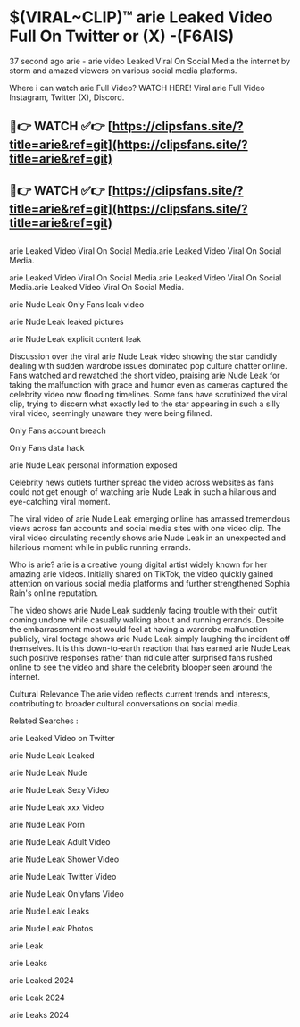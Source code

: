 # $(VIRAL~CLIP)™ arie Leaked Video Full On Twitter or (X) -(F6AlS)
37 second ago arie - arie video Leaked Viral On Social Media the internet by storm and amazed viewers on various social media platforms.

Where i can watch arie Full Video? WATCH HERE! Viral arie Full Video Instagram, Twitter (X), Discord.

## 🔴👉 WATCH ✅👉 [https://clipsfans.site/?title=arie&ref=git](https://clipsfans.site/?title=arie&ref=git)
## 🔴👉 WATCH ✅👉 [https://clipsfans.site/?title=arie&ref=git](https://clipsfans.site/?title=arie&ref=git)
##
arie Leaked Video Viral On Social Media.arie Leaked Video Viral On Social Media.

arie Leaked Video Viral On Social Media.arie Leaked Video Viral On Social Media.arie Leaked Video Viral On Social Media.

arie Nude Leak Only Fans leak video

arie Nude Leak leaked pictures

arie Nude Leak explicit content leak

Discussion over the viral arie Nude Leak video showing the star candidly dealing with sudden wardrobe issues dominated pop culture chatter online. Fans watched and rewatched the short video, praising arie Nude Leak for taking the malfunction with grace and humor even as cameras captured the celebrity video now flooding timelines. Some fans have scrutinized the viral clip, trying to discern what exactly led to the star appearing in such a silly viral video, seemingly unaware they were being filmed.


Only Fans account breach

Only Fans data hack

arie Nude Leak personal information exposed

Celebrity news outlets further spread the video across websites as fans could not get enough of watching arie Nude Leak in such a hilarious and eye-catching viral moment.


The viral video of arie Nude Leak emerging online has amassed tremendous views across fan accounts and social media sites with one video clip. The viral video circulating recently shows arie Nude Leak in an unexpected and hilarious moment while in public running errands.


Who is arie? arie is a creative young digital artist widely known for her amazing arie videos. Initially shared on TikTok, the video quickly gained attention on various social media platforms and further strengthened Sophia Rain's online reputation.

The video shows arie Nude Leak suddenly facing trouble with their outfit coming undone while casually walking about and running errands. Despite the embarrassment most would feel at having a wardrobe malfunction publicly, viral footage shows arie Nude Leak simply laughing the incident off themselves. It is this down-to-earth reaction that has earned arie Nude Leak such positive responses rather than ridicule after surprised fans rushed online to see the video and share the celebrity blooper seen around the internet.

Cultural Relevance The arie video reflects current trends and interests, contributing to broader cultural conversations on social media.

Related Searches :

arie Leaked Video on Twitter

arie Nude Leak Leaked

arie Nude Leak Nude

arie Nude Leak Sexy Video

arie Nude Leak xxx Video

arie Nude Leak Porn

arie Nude Leak Adult Video

arie Nude Leak Shower Video

arie Nude Leak Twitter Video

arie Nude Leak Onlyfans Video

arie Nude Leak Leaks

arie Nude Leak Photos

arie Leak

arie Leaks

arie Leaked 2024

arie Leak 2024

arie Leaks 2024

